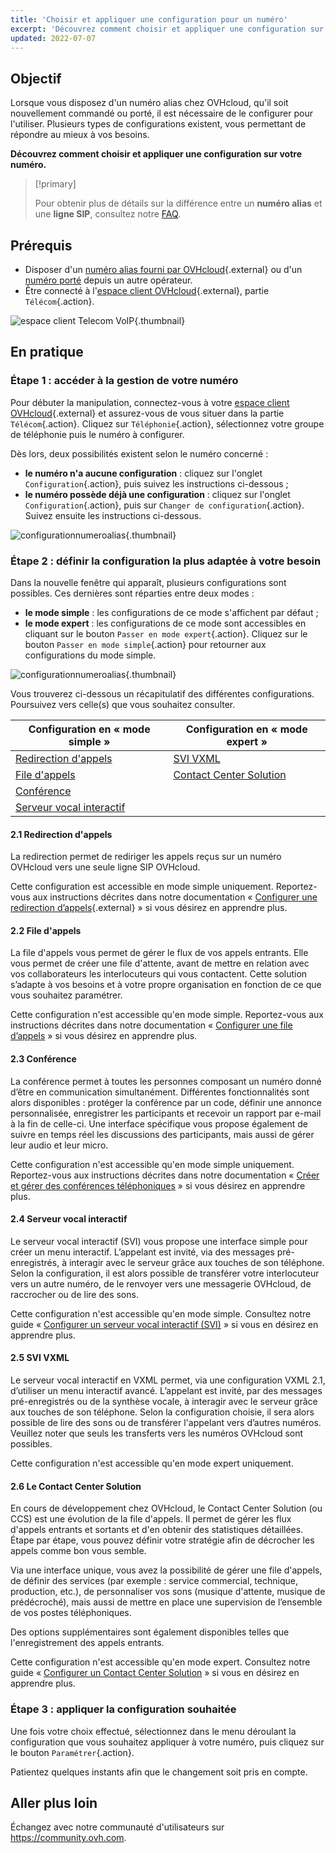 ```yaml
---
title: 'Choisir et appliquer une configuration pour un numéro'
excerpt: 'Découvrez comment choisir et appliquer une configuration sur votre numéro'
updated: 2022-07-07
---
```


## Objectif

Lorsque vous disposez d'un numéro alias chez OVHcloud, qu'il soit nouvellement commandé ou porté, il est nécessaire de le configurer pour l'utiliser. Plusieurs types de configurations existent, vous permettant de répondre au mieux à vos besoins.

**Découvrez comment choisir et appliquer une configuration sur votre numéro.**

> [!primary]
>
> Pour obtenir plus de détails sur la différence entre un **numéro alias** et une **ligne SIP**, consultez notre [FAQ](/pages/web_cloud/phone_and_fax/voip/faq-voip#ligne-ou-numero).
>

## Prérequis

- Disposer d'un [numéro alias fourni par OVHcloud](/links/telecom/telephonie-numeros){.external} ou d'un [numéro porté](/pages/web_cloud/phone_and_fax/voip/demander_la_portabilite_de_mon_numero) depuis un autre opérateur.
- Être connecté à l'[espace client OVHcloud](/links/manager-telecom){.external}, partie `Télécom`{.action}.

![espace client Telecom VoIP](https://raw.githubusercontent.com/ovh/docs/master/templates/control-panel/product-selection/telecom/tpl-telecom-02-fr-voip.png){.thumbnail}

## En pratique

### Étape 1 : accéder à la gestion de votre numéro

Pour débuter la manipulation, connectez-vous à votre [espace client OVHcloud](/links/manager-telecom){.external} et assurez-vous de vous situer dans la partie `Télécom`{.action}. Cliquez sur `Téléphonie`{.action}, sélectionnez votre groupe de téléphonie puis le numéro à configurer.

Dès lors, deux possibilités existent selon le numéro concerné :

- **le numéro n'a aucune configuration** : cliquez sur l'onglet `Configuration`{.action}, puis suivez les instructions ci-dessous ;
- **le numéro possède déjà une configuration** : cliquez sur l'onglet `Configuration`{.action}, puis sur `Changer de configuration`{.action}. Suivez ensuite les instructions ci-dessous.

![configurationnumeroalias](images/alias-config1-2022.png){.thumbnail}

### Étape 2 : définir la configuration la plus adaptée à votre besoin

Dans la nouvelle fenêtre qui apparaît, plusieurs configurations sont possibles. Ces dernières sont réparties entre deux modes :

- **le mode simple** : les configurations de ce mode s'affichent par défaut ;
- **le mode expert** : les configurations de ce mode sont accessibles en cliquant sur le bouton `Passer en mode expert`{.action}. Cliquez sur le bouton `Passer en mode simple`{.action} pour retourner aux configurations du mode simple.

![configurationnumeroalias](images/alias-config2.png){.thumbnail}

Vous trouverez ci-dessous un récapitulatif des différentes configurations. Poursuivez vers celle(s) que vous souhaitez consulter.

|Configuration en « mode simple »|Configuration en « mode expert »|
|---|---|
|[Redirection d'appels](#redirection)|[SVI VXML](#svi-vxml)|
|[File d'appels](#file-d-appels)|[Contact Center Solution](#ccs)|
|[Conférence](#conference)| |
|[Serveur vocal interactif](#svi)| |

#### 2.1 Redirection d'appels <a name="redirection"></a>

La redirection permet de rediriger les appels reçus sur un numéro OVHcloud vers une seule ligne SIP OVHcloud.

Cette configuration est accessible en mode simple uniquement. Reportez-vous aux instructions décrites dans notre documentation « [Configurer une redirection d’appels](/pages/web_cloud/phone_and_fax/voip/redirection_avec_presentation){.external} » si vous désirez en apprendre plus.

#### 2.2 File d'appels <a name="file-d-appels"></a>

La file d'appels vous permet de gérer le flux de vos appels entrants. Elle vous permet de créer une file d'attente, avant de mettre en relation avec vos collaborateurs les interlocuteurs qui vous contactent. Cette solution s’adapte à vos besoins et à votre propre organisation en fonction de ce que vous souhaitez paramétrer.

Cette configuration n'est accessible qu'en mode simple. Reportez-vous aux instructions décrites dans notre documentation « [Configurer une file d’appels](/pages/web_cloud/phone_and_fax/voip/les_files_d_appels) » si vous désirez en apprendre plus.

#### 2.3 Conférence <a name="conference"></a>

La conférence permet à toutes les personnes composant un numéro donné d’être en communication simultanément. Différentes fonctionnalités sont alors disponibles : protéger la conférence par un code, définir une annonce personnalisée, enregistrer les participants et recevoir un rapport par e-mail à la fin de celle-ci. Une interface spécifique vous propose également de suivre en temps réel les discussions des participants, mais aussi de gérer leur audio et leur micro.

Cette configuration n'est accessible qu'en mode simple uniquement. Reportez-vous aux instructions décrites dans notre documentation « [Créer et gérer des conférences téléphoniques](/pages/web_cloud/phone_and_fax/voip/conference) » si vous désirez en apprendre plus.

#### 2.4 Serveur vocal interactif <a name="svi"></a>

Le serveur vocal interactif (SVI) vous propose une interface simple pour créer un menu interactif. L’appelant est invité, via des messages pré-enregistrés, à interagir avec le serveur grâce aux touches de son téléphone. Selon la configuration, il est alors possible de transférer votre interlocuteur vers un autre numéro, de le renvoyer vers une messagerie OVHcloud, de raccrocher ou de lire des sons.

Cette configuration n'est accessible qu'en mode simple. Consultez notre guide « [Configurer un serveur vocal interactif (SVI)](/pages/web_cloud/phone_and_fax/voip/svi_serveur_vocal_interactif) » si vous en désirez en apprendre plus.

#### 2.5 SVI VXML <a name="svi-vxml"></a>

Le serveur vocal interactif en VXML permet, via une configuration VXML 2.1, d’utiliser un menu interactif avancé. L’appelant est invité, par des messages pré-enregistrés ou de la synthèse vocale, à interagir avec le serveur grâce aux touches de son téléphone. Selon la configuration choisie, il sera alors possible de lire des sons ou de transférer l'appelant vers d’autres numéros. Veuillez noter que seuls les transferts vers les numéros OVHcloud sont possibles.

Cette configuration n'est accessible qu'en mode expert uniquement.

#### 2.6 Le Contact Center Solution <a name="ccs"></a>

En cours de développement chez OVHcloud, le Contact Center Solution (ou CCS) est une évolution de la file d'appels. Il permet de gérer les flux d'appels entrants et sortants et d'en obtenir des statistiques détaillées. Étape par étape, vous pouvez définir votre stratégie afin de décrocher les appels comme bon vous semble.

Via une interface unique, vous avez la possibilité de gérer une file d'appels, de définir des services (par exemple : service commercial, technique, production, etc.), de personnaliser vos sons (musique d'attente, musique de prédécroché), mais aussi de mettre en place une supervision de l’ensemble de vos postes téléphoniques.

Des options supplémentaires sont également disponibles telles que l'enregistrement des appels entrants.

Cette configuration n'est accessible qu'en mode expert. Consultez notre guide « [Configurer un Contact Center Solution](/pages/web_cloud/phone_and_fax/voip/contact-center-solution) » si vous en désirez en apprendre plus.

### Étape 3 : appliquer la configuration souhaitée

Une fois votre choix effectué, sélectionnez dans le menu déroulant la configuration que vous souhaitez appliquer à votre numéro, puis cliquez sur le bouton `Paramétrer`{.action}.

Patientez quelques instants afin que le changement soit pris en compte.

## Aller plus loin

Échangez avec notre communauté d'utilisateurs sur <https://community.ovh.com>.
